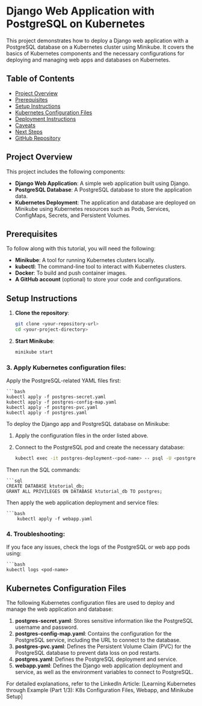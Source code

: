 # Django Web Application with PostgreSQL on Kubernetes

This project demonstrates how to deploy a Django web application with a PostgreSQL database on a Kubernetes cluster using Minikube. It covers the basics of Kubernetes components and the necessary configurations for deploying and managing web apps and databases on Kubernetes.

## Table of Contents
- [Project Overview](#project-overview)
- [Prerequisites](#prerequisites)
- [Setup Instructions](#setup-instructions)
- [Kubernetes Configuration Files](#kubernetes-configuration-files)
- [Deployment Instructions](#deployment-instructions)
- [Caveats](#caveats)
- [Next Steps](#next-steps)
- [GitHub Repository](#github-repository)

## Project Overview
This project includes the following components:
- **Django Web Application**: A simple web application built using Django.
- **PostgreSQL Database**: A PostgreSQL database to store the application data.
- **Kubernetes Deployment**: The application and database are deployed on Minikube using Kubernetes resources such as Pods, Services, ConfigMaps, Secrets, and Persistent Volumes.

## Prerequisites
To follow along with this tutorial, you will need the following:
- **Minikube**: A tool for running Kubernetes clusters locally.
- **kubectl**: The command-line tool to interact with Kubernetes clusters.
- **Docker**: To build and push container images.
- **A GitHub account** (optional) to store your code and configurations.

## Setup Instructions

1. **Clone the repository**:

   ```bash
   git clone <your-repository-url>
   cd <your-project-directory>

2. **Start Minikube**:

   ```bash
   minikube start


### 3. **Apply Kubernetes configuration files**:

Apply the PostgreSQL-related YAML files first:

    ```bash
    kubectl apply -f postgres-secret.yaml
    kubectl apply -f postgres-config-map.yaml
    kubectl apply -f postgres-pvc.yaml
    kubectl apply -f postgres.yaml

To deploy the Django app and PostgreSQL database on Minikube:

1. Apply the configuration files in the order listed above.
2. Connect to the PostgreSQL pod and create the necessary database:

   ```bash
   kubectl exec -it postgres-deployment-<pod-name> -- psql -U <postgres-username>


Then run the SQL commands:

    ```sql
    CREATE DATABASE ktutorial_db;
    GRANT ALL PRIVILEGES ON DATABASE ktutorial_db TO postgres;


Then apply the web application deployment and service files:

    ```bash 
        kubectl apply -f webapp.yaml


### 4. **Troubleshooting**:
If you face any issues, check the logs of the PostgreSQL or web app pods using:

    ```bash
    kubectl logs <pod-name>


## Kubernetes Configuration Files

The following Kubernetes configuration files are used to deploy and manage the web application and database:

1. **postgres-secret.yaml**: Stores sensitive information like the PostgreSQL username and password.
2. **postgres-config-map.yaml**: Contains the configuration for the PostgreSQL service, including the URL to connect to the database.
3. **postgres-pvc.yaml**: Defines the Persistent Volume Claim (PVC) for the PostgreSQL database to prevent data loss on pod restarts.
4. **postgres.yaml**: Defines the PostgreSQL deployment and service.
5. **webapp.yaml**: Defines the Django web application deployment and service, as well as the environment variables to connect to PostgreSQL.

For detailed explanations, refer to the LinkedIn Article: [Learning Kubernetes through Example (Part 1/3): K8s Configuration Files, Webapp, and Minikube Setup]

 




